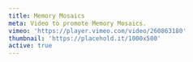 ```yaml
---
title: Memory Mosaics
meta: Video to promote Memory Mosaics.
vimeo: 'https://player.vimeo.com/video/260863180'
thumbnail: 'https://placehold.it/1000x500'
active: true
---
```

